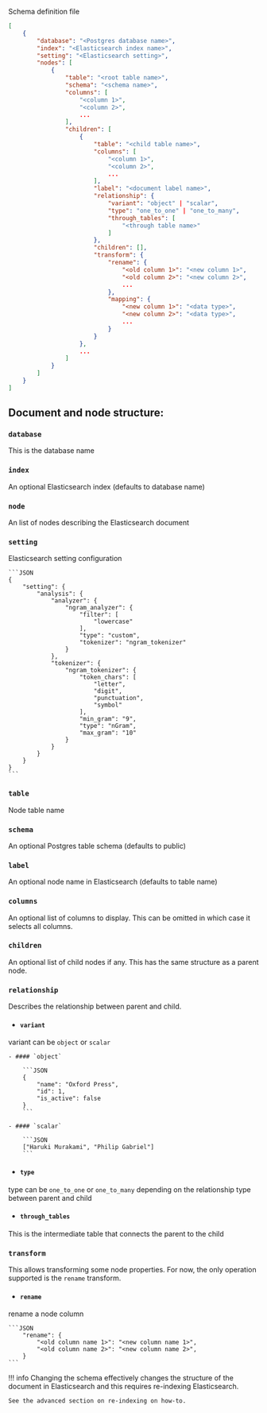 Schema definition file

```JSON
[
    {
        "database": "<Postgres database name>",
        "index": "<Elasticsearch index name>",
        "setting": "<Elasticsearch setting>",
        "nodes": [
            {
                "table": "<root table name>",
                "schema": "<schema name>",
                "columns": [
                    "<column 1>",
                    "<column 2>",
                    ...
                ],
                "children": [
                    {
                        "table": "<child table name>",
                        "columns": [
                            "<column 1>",
                            "<column 2>",
                            ...
                        ],
                        "label": "<document label name>",
                        "relationship": {
                            "variant": "object" | "scalar",
                            "type": "one_to_one" | "one_to_many",
                            "through_tables": [
                                "<through table name>"
                            ]
                        },
                        "children": [],
                        "transform": {
                            "rename": {
                                "<old column 1>": "<new column 1>",
                                "<old column 2>": "<new column 2>",
                                ...
                            },
                            "mapping": {
                                "<new column 1>": "<data type>",
                                "<new column 2>": "<data type>",
                                ...
                            }
                        }
                    },
                    ...
                ]
            }
        ]
    }
]
```


## Document and node structure:

### `database`
This is the database name

### `index`
An optional Elasticsearch index (defaults to database name)

### `node`
An list of nodes describing the Elasticsearch document

### `setting`
Elasticsearch setting configuration

    ```JSON
    {
        "setting": {
            "analysis": {
                "analyzer": {
                    "ngram_analyzer": {
                        "filter": [
                            "lowercase"
                        ],
                        "type": "custom",
                        "tokenizer": "ngram_tokenizer"
                    }
                },
                "tokenizer": {
                    "ngram_tokenizer": {
                        "token_chars": [
                            "letter",
                            "digit",
                            "punctuation",
                            "symbol"
                        ],
                        "min_gram": "9",
                        "type": "nGram",
                        "max_gram": "10"
                    }
                }
            }
        }
    }
    ```

### `table`
Node table name

### `schema`
An optional Postgres table schema (defaults to public)

### `label`
An optional node name in Elasticsearch (defaults to table name)

### `columns`
An optional list of columns to display. This can be omitted in which case it selects all
columns.

### `children`
An optional list of child nodes if any.
This has the same structure as a parent node.

### `relationship`
Describes the relationship between parent and child.

- #### `variant`
variant can be `object` or `scalar`

    - #### `object`

        ```JSON
        {
            "name": "Oxford Press",
            "id": 1,
            "is_active": false
        }
        ```

    - #### `scalar`

        ```JSON
        ["Haruki Murakami", "Philip Gabriel"]
        ```

- #### `type`
type can be `one_to_one` or `one_to_many` depending on the relationship type between 
parent and child

- #### `through_tables`
This is the intermediate table that connects the parent to the child


### `transform`

This allows transforming some node properties.
For now, the only operation supported is the `rename` transform.

- #### `rename`
rename a node column

    ```JSON
        "rename": {
            "<old column name 1>": "<new column name 1>",
            "<old column name 2>": "<new column name 2>",
        }
    ```

!!! info
    Changing the schema effectively changes the structure of the document in Elasticsearch 
    and this requires re-indexing Elasticsearch.

    See the advanced section on re-indexing on how-to.